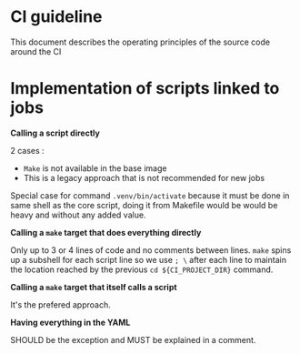 # CI guideline

This document describes the operating principles of the source code around the CI

# Implementation of scripts linked to jobs

**Calling a script directly**

2 cases :

-   `Make` is not available in the base image
-   This is a legacy approach that is not recommended for new jobs

Special case for command `.venv/bin/activate` because it must be done in same shell as the core script, doing it from Makefile would be would be heavy and without any added value.

**Calling a `make` target that does everything directly**

Only up to 3 or 4 lines of code and no comments between lines.
`make` spins up a subshell for each script line so we use `; \` after each line to maintain the location reached by the previous `cd ${CI_PROJECT_DIR}` command.

**Calling a `make` target that itself calls a script**

It's the prefered approach.

**Having everything in the YAML**

SHOULD be the exception and MUST be explained in a comment.